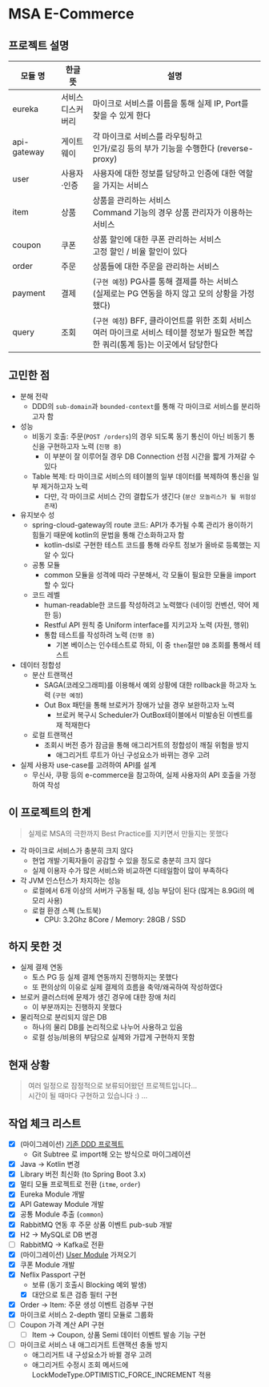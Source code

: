 # MSA E-Commerce

## 프로젝트 설명

| 모듈 명        | 한글 뜻          | 설명                                                                                   |
|-------------|---------------|--------------------------------------------------------------------------------------|
| eureka      | 서비스<br/>디스커버리 | 마이크로 서비스를 이름을 통해 실제 IP, Port를 찾을 수 있게 한다                                             |
| api-gateway | 게이트웨이         | 각 마이크로 서비스를 라우팅하고<br/>인가/로깅 등의 부가 기능을 수행한다 (reverse-proxy)                           |
| user        | 사용자·인증        | 사용자에 대한 정보를 담당하고 인증에 대한 역할을 가지는 서비스                                                  |
| item        | 상품            | 상품을 관리하는 서비스<br/> Command 기능의 경우 상품 관리자가 이용하는 서비스                                    |
| coupon      | 쿠폰            | 상품 할인에 대한 쿠폰 관리하는 서비스 <br/>고정 할인 / 비율 할인이 있다                                         |
| order       | 주문            | 상품들에 대한 주문을 관리하는 서비스                                                                 |
| payment     | 결제            | (`구현 예정`) PG사를 통해 결제를 하는 서비스 <br/>(실제로는 PG 연동을 하지 않고 모의 상황을 가정했다)                    |
| query       | 조회            | (`구현 예정`) BFF, 클라이언트를 위한 조회 서비스 <br/>여러 마이크로 서비스 테이블 정보가 필요한 복잡한 쿼리(통계 등)는 이곳에서 담당한다 |

## 고민한 점

- 분해 전략
    - DDD의 `sub-domain`과 `bounded-context`를 통해 각 마이크로 서비스를 분리하고자 함
- 성능
    - 비동기 호출: 주문(`POST /orders`)의 경우 되도록 동기 통신이 아닌 비동기 통신을 구현하고자 노력 (`진행 중`)
        - 이 부분이 잘 이루어질 경우 DB Connection 선점 시간을 짧게 가져갈 수 있다
    - Table 복제: 타 마이크로 서비스의 테이블의 일부 데이터를 복제하여 통신을 일부 제거하고자 노력
        - 다만, 각 마이크로 서비스 간의 결합도가 생긴다 (`분산 모놀리스가 될 위험성 존재`)
- 유지보수 성
    - spring-cloud-gateway의 route 코드: API가 추가될 수록 관리가 용이하기 힘들기 때문에 kotlin의 문법을 통해 간소화하고자 함
        - kotlin-dsl로 구현한 테스트 코드를 통해 라우트 정보가 올바로 등록했는 지 알 수 있다
    - 공통 모듈
        - common 모듈을 성격에 따라 구분해서, 각 모듈이 필요한 모듈을 import할 수 있다
    - 코드 레벨
        - human-readable한 코드를 작성하려고 노력했다 (네이밍 컨벤션, 약어 제한 등)
        - Restful API 원칙 중 Uniform interface를 지키고자 노력 (자원, 행위)
        - 통합 테스트를 작성하려 노력 (`진행 중`)
          - 기본 베이스는 인수테스트로 하되, 이 중 `then`절만 `DB` 조회를 통해서 테스트
- 데이터 정합성
  - 분산 트랜잭션
      - SAGA(코레오그래피)를 이용해서 예외 상황에 대한 rollback을 하고자 노력 (`구현 예정`)
      - Out Box 패턴을 통해 브로커가 장애가 났을 경우 보완하고자 노력
          - 브로커 복구시 Scheduler가 OutBox테이블에서 미발송된 이벤트를 재 적재한다
  - 로컬 트랜잭션
    - 조회시 버전 증가 잠금을 통해 애그리거트의 정합성이 깨질 위험을 방지
      - 애그리거트 루트가 아닌 구성요소가 바뀌는 경우 고려
- 실제 사용자 use-case를 고려하여 API를 설계
    - 무신사, 쿠팡 등의 e-commerce을 참고하여, 실제 사용자의 API 호출을 가정하여 작성

## 이 프로젝트의 한계

> 실제로 MSA의 극한까지 Best Practice를 지키면서 만들지는 못했다

- 각 마이크로 서비스가 충분히 크지 않다
    - 현업 개발·기획자들이 공감할 수 있을 정도로 충분히 크지 않다
    - 실제 이용자 수가 많은 서비스와 비교하면 디테일함이 많이 부족하다 
- 각 JVM 인스턴스가 차지하는 성능
    - 로컬에서 6개 이상의 서버가 구동될 때, 성능 부담이 된다 (많게는 8.9Gi의 메모리 사용)
    - 로컬 환경 스펙 (노트북)
      - CPU: 3.2Ghz 8Core / Memory: 28GB / SSD

## 하지 못한 것

- 실제 결제 연동
    - 토스 PG 등 실제 결제 연동까지 진행하지는 못했다
    - 또 편의상의 이유로 실제 결제의 흐름을 축약/왜곡하여 작성하였다
- 브로커 클러스터에 문제가 생긴 경우에 대한 장애 처리
    - 이 부분까지는 진행하지 못했다
- 물리적으로 분리되지 않은 DB
    - 하나의 물리 DB를 논리적으로 나누어 사용하고 있음
    - 로컬 성능/비용의 부담으로 실제와 가깝게 구현하지 못함

## 현재 상황

> 여러 일정으로 잠정적으로 보류되어왔던 프로젝트입니다...  
> 시간이 될 때마다 구현하고 있습니다 :) ...

## 작업 체크 리스트

- [x] (마이그레이션) [기존 DDD 프로젝트](https://github.com/progress0407/code-review-simple-orders) 
  - Git Subtree 로 import해 오는 방식으로 마이그레이션 
- [x] Java -> Kotlin 변경
- [x] Library 버전 최신화 (to Spring Boot 3.x)
- [x] 멀티 모듈 프로젝트로 전환 (`itme`, `order`)
- [x] Eureka Module 개발
- [x] API Gateway Module 개발
- [x] 공통 Module 추출 (`common`)
- [x] RabbitMQ 연동 후 주문 상품 이벤트 pub-sub 개발
- [x] H2 -> MySQL로 DB 변경
- [ ] RabbitMQ -> Kafka로 전환
- [x] (마이그레이션) [User Module](https://github.com/progress0407/intergrated-study/tree/main/0.%20study/1.%20alone/%5BMSA%5D%20Spring%20Cloud%20MicroService/leedowon-msa-project/user-service) 가져오기
- [x] 쿠폰 Module 개발
- [x] Neflix Passport 구현
    - 보류 (동기 호출시 Blocking 예외 발생)
    - [x] 대안으로 토큰 검증 필터 구현
- [x] Order -> Item: 주문 생성 이벤트 검증부 구현
- [x] 마이크로 서비스 2-depth 멀티 모듈로 그룹화
- [ ] Coupon 가격 계산 API 구현
    - [ ] Item -> Coupon, 상품 Semi 데이터 이벤트 발송 기능 구현
- [ ] 마이크로 서비스 내 애그리거트 트랜잭션 충돌 방지
  - 애그리거트 내 구성요소가 바뀔 경우 고려
  - 애그리거트 수정시 조회 메서드에 LockModeType.OPTIMISTIC_FORCE_INCREMENT 적용
